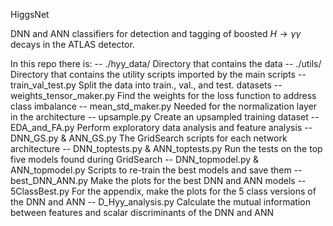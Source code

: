 HiggsNet

DNN and ANN classifiers for detection and tagging of boosted $H\rightarrow\gamma\gamma$ decays in the ATLAS detector.

In this repo there is:
-- ./hyy_data/
    Directory that contains the data
-- ./utils/
    Directory that contains the utility scripts imported by the main scripts
-- train_val_test.py
    Split the data into train., val., and test. datasets
-- weights_tensor_maker.py
    Find the weights for the loss function to address class imbalance
-- mean_std_maker.py
    Needed for the normalization layer in the architecture
-- upsample.py
    Create an upsampled training dataset
-- EDA_and_FA.py
    Perform exploratory data analysis and feature analysis
-- DNN_GS.py & ANN_GS.py
    The GridSearch scripts for each network architecture
-- DNN_toptests.py & ANN_toptests.py
    Run the tests on the top five models found during GridSearch
-- DNN_topmodel.py & ANN_topmodel.py
    Scripts to re-train the best models and save them
-- best_DNN_ANN.py
    Make the plots for the best DNN and ANN models
-- 5ClassBest.py
    For the appendix, make the plots for the 5 class versions of the DNN and ANN
-- D_Hyy_analysis.py
    Calculate the mutual information between features and scalar discriminants of the DNN and ANN
